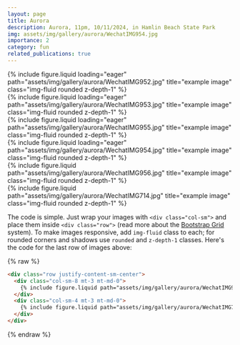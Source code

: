 ```yaml
---
layout: page
title: Aurora
description: Aurora, 11pm, 10/11/2024, in Hamlin Beach State Park
img: assets/img/gallery/aurora/WechatIMG954.jpg
importance: 2
category: fun
related_publications: true
---
```


<div class="row">
    <div class="col-sm mt-3 mt-md-0">
        {% include figure.liquid loading="eager" path="assets/img/gallery/aurora/WechatIMG952.jpg" title="example image" class="img-fluid rounded z-depth-1" %}
    </div>
    <div class="col-sm mt-3 mt-md-0">
        {% include figure.liquid loading="eager" path="assets/img/gallery/aurora/WechatIMG953.jpg" title="example image" class="img-fluid rounded z-depth-1" %}
    </div>
    <div class="col-sm mt-3 mt-md-0">
        {% include figure.liquid loading="eager" path="assets/img/gallery/aurora/WechatIMG955.jpg" title="example image" class="img-fluid rounded z-depth-1" %}
    </div>
</div>
<div class="caption">
    
</div>
<div class="row">
    <div class="col-sm mt-3 mt-md-0">
        {% include figure.liquid loading="eager" path="assets/img/gallery/aurora/WechatIMG954.jpg" title="example image" class="img-fluid rounded z-depth-1" %}
    </div>
</div>
<div class="caption">
    
</div>

<div class="row justify-content-sm-center">
    <div class="col-sm-8 mt-3 mt-md-0">
        {% include figure.liquid path="assets/img/gallery/aurora/WechatIMG956.jpg" title="example image" class="img-fluid rounded z-depth-1" %}
    </div>
    <div class="col-sm-4 mt-3 mt-md-0">
        {% include figure.liquid path="assets/img/gallery/aurora/WechatIMG714.jpg" title="example image" class="img-fluid rounded z-depth-1" %}
    </div>
</div>
<div class="caption">
    
</div>

The code is simple.
Just wrap your images with `<div class="col-sm">` and place them inside `<div class="row">` (read more about the <a href="https://getbootstrap.com/docs/4.4/layout/grid/">Bootstrap Grid</a> system).
To make images responsive, add `img-fluid` class to each; for rounded corners and shadows use `rounded` and `z-depth-1` classes.
Here's the code for the last row of images above:

{% raw %}

```html
<div class="row justify-content-sm-center">
  <div class="col-sm-8 mt-3 mt-md-0">
    {% include figure.liquid path="assets/img/gallery/aurora/WechatIMG955.jpg" title="example image" class="img-fluid rounded z-depth-1" %}
  </div>
  <div class="col-sm-4 mt-3 mt-md-0">
    {% include figure.liquid path="assets/img/gallery/aurora/WechatIMG714.jpg" title="example image" class="img-fluid rounded z-depth-1" %}
  </div>
</div>
```

{% endraw %}
